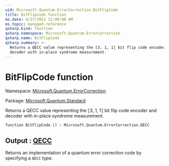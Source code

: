 ```yaml
---
uid: Microsoft.Quantum.ErrorCorrection.BitFlipCode
title: BitFlipCode function
ms.date: 4/27/2021 12:00:00 AM
ms.topic: managed-reference
qsharp.kind: function
qsharp.namespace: Microsoft.Quantum.ErrorCorrection
qsharp.name: BitFlipCode
qsharp.summary: >-
  Returns a QECC value representing the ⟦3, 1, 1⟧ bit flip code encoder and
  decoder with in-place syndrome measurement.
---
```


# BitFlipCode function

Namespace: [Microsoft.Quantum.ErrorCorrection](xref:Microsoft.Quantum.ErrorCorrection)

Package: [Microsoft.Quantum.Standard](https://nuget.org/packages/Microsoft.Quantum.Standard)


Returns a QECC value representing the ⟦3, 1, 1⟧ bit flip code encoder anddecoder with in-place syndrome measurement.

```qsharp
function BitFlipCode () : Microsoft.Quantum.ErrorCorrection.QECC
```


## Output : [QECC](xref:Microsoft.Quantum.ErrorCorrection.QECC)

Returns an implementation of a quantum error correction code byspecifying a `QECC` type.